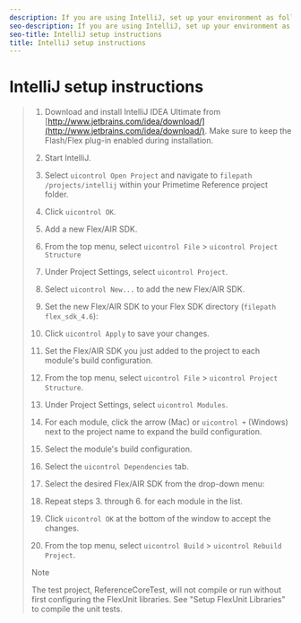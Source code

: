 ```yaml
---
description: If you are using IntelliJ, set up your environment as follows.
seo-description: If you are using IntelliJ, set up your environment as follows.
seo-title: IntelliJ setup instructions
title: IntelliJ setup instructions
---
```


# IntelliJ setup instructions

>1. Download and install IntelliJ IDEA Ultimate from [http://www.jetbrains.com/idea/download/](http://www.jetbrains.com/idea/download/).
>   Make sure to keep the Flash/Flex plug-in enabled during installation.
>   
>1. Start IntelliJ.
>   
>1. Select `uicontrol Open Project` and navigate to `filepath /projects/intellij` within your Primetime Reference project folder.
>   
>1. Click `uicontrol OK`.
>       
>   
>1. Add a new Flex/AIR SDK.
>1. From the top menu, select `uicontrol File` &gt; `uicontrol Project Structure`
>1. Under Project Settings, select `uicontrol Project`.
>1. Select `uicontrol New...` to add the new Flex/AIR SDK.
>1. Set the new Flex/AIR SDK to your Flex SDK directory (`filepath flex_sdk_4.6`):
>   
>   
>   
>1. Click `uicontrol Apply` to save your changes.
>   
>   
>1. Set the Flex/AIR SDK you just added to the project to each module's build configuration.
>1. From the top menu, select `uicontrol File` &gt; `uicontrol Project Structure`.
>1. Under Project Settings, select `uicontrol Modules`.
>1. For each module, click the arrow (Mac) or `uicontrol +` (Windows) next to the project name to expand the build configuration.
>1. Select the module's build configuration.
>1. Select the `uicontrol Dependencies` tab.
>1. Select the desired Flex/AIR SDK from the drop-down menu:
>1. Repeat steps 3. through 6. for each module in the list.
>1. Click `uicontrol OK` at the bottom of the window to accept the changes.
>   
>   
>1. From the top menu, select `uicontrol Build` &gt; `uicontrol Rebuild Project`.
>   >[!NOTE]
>   >
>   >The test project, ReferenceCoreTest, will not compile or run without first configuring the FlexUnit libraries. See "Setup FlexUnit Libraries" to compile the unit tests.
>   
>   
>   
